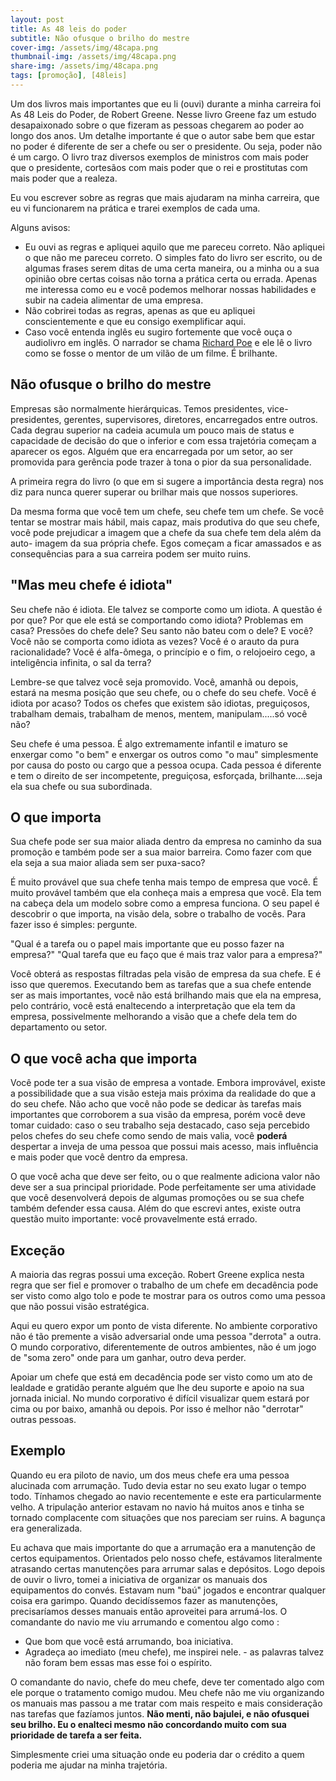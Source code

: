 ```yaml
---
layout: post
title: As 48 leis do poder
subtitle: Não ofusque o brilho do mestre
cover-img: /assets/img/48capa.png
thumbnail-img: /assets/img/48capa.png
share-img: /assets/img/48capa.png
tags: [promoção], [48leis]
---
```


Um dos livros mais importantes que eu li (ouvi) durante a minha carreira foi As 48 Leis do Poder, de Robert Greene. Nesse livro Greene faz um estudo desapaixonado sobre o que fizeram as pessoas chegarem ao poder ao longo dos anos. Um detalhe importante é que o autor sabe bem que estar no poder é diferente de ser a chefe ou ser o presidente. Ou seja, poder não é um cargo. O livro traz diversos exemplos de ministros com mais poder que o presidente, cortesãos com mais poder que o rei e prostitutas com mais poder que a realeza.

Eu vou escrever sobre as regras que mais ajudaram na minha carreira, que eu vi funcionarem na prática e trarei exemplos de cada uma.

Alguns avisos:
- Eu ouvi as regras e apliquei aquilo que me pareceu correto. Não apliquei o que não me pareceu correto. O simples fato do livro ser escrito, ou de algumas frases serem ditas de uma certa maneira, ou a minha ou a sua opinião obre certas coisas não torna a prática certa ou errada. Apenas me interessa como eu e você podemos melhorar nossas habilidades e subir na cadeia alimentar de uma empresa.
- Não cobrirei todas as regras, apenas as que eu apliquei conscientemente e que eu consigo exemplificar aqui.
- Caso você entenda inglês eu sugiro fortemente que você ouça o audiolivro em inglês. O narrador se chama [Richard Poe](https://www.youtube.com/watch?v=vZILSOgq7_Q) e ele lê o livro como se fosse o mentor de um vilão de um filme. É brilhante.

## Não ofusque o brilho do mestre

Empresas são normalmente hierárquicas. Temos presidentes, vice-presidentes, gerentes, supervisores, diretores, encarregados entre outros. Cada degrau superior na cadeia acumula um pouco mais de status e capacidade de decisão do que o inferior e com essa trajetória começam a aparecer os egos. Alguém que era encarregada por um setor, ao ser promovida para gerência pode trazer à tona o pior da sua personalidade. 

A primeira regra do livro (o que em si sugere a importância desta regra) nos diz para nunca querer superar ou brilhar mais que nossos superiores. 

Da mesma forma que você tem um chefe, seu chefe tem um chefe. Se você tentar se mostrar mais hábil, mais capaz, mais produtiva do que seu chefe, você pode prejudicar a imagem que a chefe da sua chefe tem dela além da auto- imagem da sua própria chefe. Egos começam a ficar amassados e as consequências para a sua carreira podem ser muito ruins.

## "Mas meu chefe é idiota"
Seu chefe não é idiota. Ele talvez se comporte como um idiota. A questão é por que? Por que ele está se comportando como idiota? Problemas em casa? Pressões do chefe dele? Seu santo não bateu com o dele? E você? Você não se comporta como idiota as vezes? Você é o arauto da pura racionalidade? Você é alfa-ômega, o princípio e o fim, o relojoeiro cego, a inteligência infinita, o sal da terra?

 Lembre-se que talvez você seja promovido. Você, amanhã ou depois, estará na mesma posição que seu chefe, ou o chefe do seu chefe. Você é idiota por acaso? Todos os chefes que existem são idiotas, preguiçosos, trabalham demais, trabalham de menos, mentem, manipulam.....só você não? 

Seu chefe é uma pessoa. É algo extremamente infantil e imaturo se enxergar como "o bem" e enxergar os outros como "o mau" simplesmente por causa do posto ou cargo que a pessoa ocupa. Cada pessoa é diferente e tem o direito de ser incompetente, preguiçosa, esforçada, brilhante....seja ela sua chefe ou sua subordinada. 

## O que importa
Sua chefe pode ser sua maior aliada dentro da empresa no caminho da sua promoção e também pode ser a sua maior barreira. Como fazer com que ela seja a sua maior aliada sem ser puxa-saco?

É muito provável que sua chefe tenha mais tempo de empresa que você. É muito provável também que ela conheça mais a empresa que você. Ela tem na cabeça dela um modelo sobre como a empresa funciona. O seu papel é descobrir o que importa, na visão dela, sobre o trabalho de vocês. Para fazer isso é simples: pergunte.

"Qual é a tarefa ou o papel mais importante que eu posso fazer na empresa?" "Qual tarefa que eu faço que é mais traz valor para a empresa?"

Você obterá as respostas filtradas pela visão de empresa da sua chefe. E é isso que queremos. Executando bem as tarefas que a sua chefe entende ser as mais importantes, você não está brilhando mais que ela na empresa, pelo contrário, você está enaltecendo a interpretação que ela tem da empresa, possivelmente melhorando a visão que a chefe dela tem do departamento ou setor. 

## O que você acha que importa

Você pode ter a sua visão de empresa a vontade. Embora improvável, existe a possibilidade que a sua visão esteja mais próxima da realidade do que a do seu chefe. Não acho que você não pode se dedicar às tarefas mais importantes que corroborem a sua visão da empresa, porém você deve tomar cuidado: caso o seu trabalho seja destacado, caso seja percebido pelos chefes do seu chefe como sendo de mais valia, você **poderá** despertar a inveja de uma pessoa que possui mais acesso, mais influência e mais poder que você dentro da empresa. 

O que você acha que deve ser feito, ou o que realmente adiciona valor não deve ser a sua principal prioridade. Pode perfeitamente ser uma atividade que você desenvolverá depois de algumas promoções ou se sua chefe também defender essa causa. Além do que escrevi antes, existe outra questão muito importante: você provavelmente está errado. 

## Exceção
A maioria das regras possui uma exceção. Robert Greene explica nesta regra que ser fiel e promover o trabalho de um chefe em decadência pode ser visto como algo tolo e pode te mostrar para os outros como uma pessoa que não possui visão estratégica.

Aqui eu quero expor um ponto de vista diferente. No ambiente corporativo não é tão premente a visão adversarial onde uma pessoa "derrota" a outra. O mundo corporativo, diferentemente de outros ambientes, não é um jogo de "soma zero" onde para um ganhar, outro deva perder.

Apoiar um chefe que está em decadência pode ser visto como um ato de lealdade e gratidão perante alguém que lhe deu suporte e apoio na sua jornada inicial. No mundo corporativo é difícil visualizar quem estará por cima ou por baixo, amanhã ou depois. Por isso é melhor não "derrotar" outras pessoas.

## Exemplo
Quando eu era piloto de navio, um dos meus chefe era uma pessoa alucinada com arrumação. Tudo devia estar no seu exato lugar o tempo todo. Tínhamos chegado ao navio recentemente e este era particularmente velho. A tripulação anterior estavam no navio há muitos anos e tinha se tornado complacente com situações que nos pareciam ser ruins. A bagunça era generalizada. 

Eu achava que mais importante do que a arrumação era a manutenção de certos equipamentos. Orientados pelo nosso chefe, estávamos literalmente atrasando certas manutenções para arrumar salas e depósitos. Logo depois de ouvir o livro, tomei a iniciativa de organizar os manuais dos equipamentos do convés. Estavam num "baú" jogados e encontrar qualquer coisa era garimpo. Quando decidíssemos fazer as manutenções, precisaríamos desses manuais então aproveitei para arrumá-los.  O comandante do navio me viu arrumando e comentou algo como :
- Que bom que você está arrumando, boa iniciativa.
- Agradeça ao imediato (meu chefe), me inspirei nele. - as palavras talvez não foram bem essas mas esse foi o espírito.

O comandante do navio, chefe do meu chefe, deve ter comentado algo com ele porque o tratamento comigo mudou. Meu chefe não me viu organizando os manuais mas passou a me tratar com mais respeito e mais consideração nas tarefas que fazíamos juntos. **Não menti, não bajulei, e não ofusquei seu brilho.  Eu o enalteci mesmo não concordando muito com sua prioridade de tarefa a ser feita.**

Simplesmente criei uma situação onde eu poderia dar o crédito a quem poderia me ajudar na minha trajetória.
